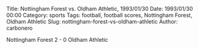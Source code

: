 Title: Nottingham Forest vs. Oldham Athletic, 1993/01/30
Date: 1993/01/30 00:00
Category: sports
Tags: football, football scores, Nottingham Forest, Oldham Athletic
Slug: nottingham-forest-vs-oldham-athletic
Author: carbonero


Nottingham Forest 2 - 0 Oldham Athletic

